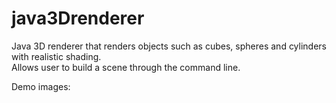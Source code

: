 # java3Drenderer
Java 3D renderer that renders objects such as cubes, spheres and cylinders with realistic shading. <br>
Allows user to build a scene through the command line. <br>

Demo images:
